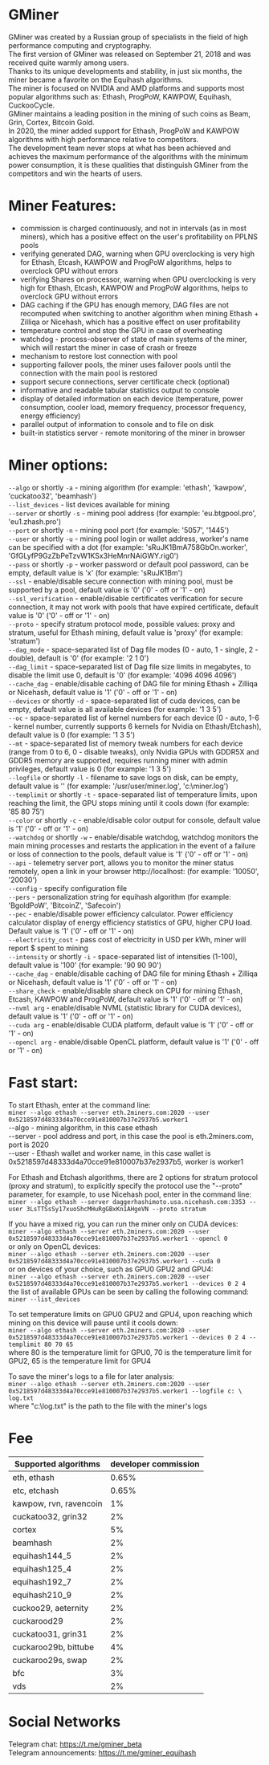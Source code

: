# GMiner

GMiner was created by a Russian group of specialists in the field of high performance computing and cryptography.<br/>
The first version of GMiner was released on September 21, 2018 and was received quite warmly among users.<br/>
Thanks to its unique developments and stability, in just six months, the miner became a favorite on the Equihash algorithms.<br/>
The miner is focused on NVIDIA and AMD platforms and supports most popular algorithms such as: Ethash, ProgPoW, KAWPOW, Equihash, CuckooCycle.<br/>
GMiner maintains a leading position in the mining of such coins as Beam, Grin, Cortex, Bitcoin Gold.<br/>
In 2020, the miner added support for Ethash, ProgPoW and KAWPOW algorithms with high performance relative to competitors.<br/>
The development team never stops at what has been achieved and achieves the maximum performance of the algorithms with the minimum power consumption, it is these qualities that distinguish GMiner from the competitors and win the hearts of users.<br/>

# Miner Features:
+ commission is charged continuously, and not in intervals (as in most miners), which has a positive effect on the user's profitability on PPLNS pools
+ verifying generated DAG, warning when GPU overclocking is very high for Ethash, Etcash, KAWPOW and ProgPoW algorithms, helps to overclock GPU without errors
+ verifying Shares on processor, warning when GPU overclocking is very high for Ethash, Etcash, KAWPOW and ProgPoW algorithms, helps to overclock GPU without errors
+ DAG caching if the GPU has enough memory, DAG files are not recomputed when switching to another algorithm when mining Ethash + Zilliqa or Nicehash, which has a positive effect on user profitability
+ temperature control and stop the GPU in case of overheating
+ watchdog - process-observer of state of main systems of the miner, which will restart the miner in case of crash or freeze
+ mechanism to restore lost connection with pool
+ supporting failover pools, the miner uses failover pools until the connection with the main pool is restored
+ support secure connections, server certificate check (optional)
+ informative and readable tabular statistics output to console
+ display of detailed information on each device (temperature, power consumption, cooler load, memory frequency, processor frequency, energy efficiency)
+ parallel output of information to console and to file on disk
+ built-in statistics server - remote monitoring of the miner in browser

# Miner options:
```--algo``` or shortly ```-a``` - mining algorithm (for example: 'ethash', 'kawpow', 'cuckatoo32', 'beamhash')<br/>
```--list_devices``` - list devices available for mining<br/>
```--server``` or shortly ```-s``` - mining pool address (for example: 'eu.btgpool.pro', 'eu1.zhash.pro')<br/>
```--port``` or shortly ```-n``` - mining pool port (for example: '5057', '1445')<br/>
```--user``` or shortly ```-u``` - mining pool login or wallet address, worker's name can be specified with a dot (for example: 'sRuJK1BmA758GbOn.worker', 'GfGLyfP9GzZbPeTzvW1KSx3HeMnrNAiGWY.rig0')<br/>
```--pass``` or shortly ```-p``` - worker password or default pool password, can be empty, default value is 'x' (for example: 'sRuJK1Bm')<br/>
```--ssl``` - enable/disable secure connection with mining pool, must be supported by a pool, default value is '0' ('0' - off or '1' - on)<br/>
```--ssl_verification``` - enable/disable certificates verification for secure connection, it may not work with pools that have expired certificate, default value is '0' ('0' - off or '1' - on)<br/>
```--proto``` - specify stratum protocol mode, possible values: proxy and stratum, useful for Ethash mining, default value is 'proxy' (for example: 'stratum')<br/>
```--dag_mode``` - space-separated list of Dag file modes (0 - auto, 1 - single, 2 - double), default is '0' (for example: '2 1 0')<br/>
```--dag_limit``` - space-separated list of Dag file size limits in megabytes, to disable the limit use 0, default is '0' (for example: '4096 4096 4096')<br/>
```--cache_dag``` - enable/disable caching of DAG file for mining Ethash + Zilliqa or Nicehash, default value is '1' ('0' - off or '1' - on)<br/>
```--devices``` or shortly ```-d``` - space-separated list of cuda devices, can be empty, default value is all available devices (for example: '1 3 5')<br/>
```--oc``` - space-separated list of kernel numbers for each device (0 - auto, 1-6 - kernel number, currently supports 6 kernels for Nvidia on Ethash/Etchash), default value is 0 (for example: '1 3 5')<br/>
```--mt``` - space-separated list of memory tweak numbers for each device (range from 0 to 6, 0 - disable tweaks), only Nvidia GPUs with GDDR5X and GDDR5 memory are supported, requires running miner with admin privileges, default value is 0 (for example: '1 3 5')<br/>
```--logfile``` or shortly ```-l``` - filename to save logs on disk, can be empty, default value is '' (for example: '/usr/user/miner.log', 'c:\miner.log')<br/>
```--templimit``` or shortly ```-t``` - space-separated list of temperature limits, upon reaching the limit, the GPU stops mining until it cools down (for example: '85 80 75')<br/>
```--color``` or shortly ```-c``` - enable/disable color output for console, default value is '1' ('0' - off or '1' - on)<br/>
```--watchdog``` or shortly ```-w``` - enable/disable watchdog, watchdog monitors the main mining processes and restarts the application in the event of a failure or loss of connection to the pools, default value is '1' ('0' - off or '1' - on)<br/>
```--api``` - telemetry server port, allows you to monitor the miner status remotely, open a link in your browser http://localhost:<port> (for example: '10050', '20030')<br/>
```--config``` - specify configuration file<br/>
```--pers``` - personalization string for equihash algorithm (for example: 'BgoldPoW', 'BitcoinZ', 'Safecoin')<br/>
```--pec``` - enable/disable power efficiency calculator. Power efficiency calculator display of energy efficiency statistics of GPU, higher CPU load. Default value is '1' ('0' - off or '1' - on)<br/>
```--electricity_cost``` - pass cost of electricity in USD per kWh, miner will report $ spent to mining<br/>
```--intensity``` or shortly ```-i``` - space-separated list of intensities (1-100), default value is '100' (for example: '90 90 90')<br/>
```--cache_dag``` -  enable/disable caching of DAG file for mining Ethash + Zilliqa or Nicehash, default value is '1' ('0' - off or '1' - on)<br/>
```--share_check``` -  enable/disable share check on CPU for mining Ethash, Etcash, KAWPOW and ProgPoW, default value is '1' ('0' - off or '1' - on)<br/>
```--nvml arg``` - enable/disable NVML (statistic library for CUDA devices), default value is '1' ('0' - off or '1' - on)<br/>
```--cuda arg``` - enable/disable CUDA platform, default value is '1' ('0' - off or '1' - on)<br/>
```--opencl arg``` - enable/disable OpenCL platform, default value is '1' ('0' - off or '1' - on)<br/>

# Fast start:

To start Ethash, enter at the command line:<br/>
```miner --algo ethash --server eth.2miners.com:2020 --user 0x5218597d48333d4a70cce91e810007b37e2937b5.worker1```<br/>
--algo - mining algorithm, in this case ethash<br/>
--server - pool address and port, in this case the pool is eth.2miners.com, port is 2020<br/>
--user - Ethash wallet and worker name, in this case wallet is 0x5218597d48333d4a70cce91e810007b37e2937b5, worker is worker1<br/>

For Ethash and Etсhash algorithms, there are 2 options for stratum protocol (proxy and stratum), to explicitly specify the protocol use the "--proto" parameter, for example, to use Nicehash pool, enter in the command line:<br/>
```miner --algo ethash --server daggerhashimoto.usa.nicehash.com:3353 --user 3LsTTSsSy17xuoShcMHuRgGBxKn1AHgeVN --proto stratum```<br/>

If you have a mixed rig, you can run the miner only on CUDA devices:<br/>
```miner --algo ethash --server eth.2miners.com:2020 --user 0x5218597d48333d4a70cce91e810007b37e2937b5.worker1 --opencl 0```<br/>
or only on OpenCL devices:<br/>
```miner --algo ethash --server eth.2miners.com:2020 --user 0x5218597d48333d4a70cce91e810007b37e2937b5.worker1 --cuda 0```<br/>
or on devices of your choice, such as GPU0 GPU2 and GPU4:<br/>
```miner --algo ethash --server eth.2miners.com:2020 --user 0x5218597d48333d4a70cce91e810007b37e2937b5.worker1 --devices 0 2 4```<br/>
the list of available GPUs can be seen by calling the following command:<br/>
```miner --list_devices```

To set temperature limits on GPU0 GPU2 and GPU4, upon reaching which mining on this device will pause until it cools down:<br/>
```miner --algo ethash --server eth.2miners.com:2020 --user 0x5218597d48333d4a70cce91e810007b37e2937b5.worker1 --devices 0 2 4 --templimit 80 70 65```<br/>
where 80 is the temperature limit for GPU0, 70 is the temperature limit for GPU2, 65 is the temperature limit for GPU4<br/>

To save the miner's logs to a file for later analysis:<br/>
```miner --algo ethash --server eth.2miners.com:2020 --user 0x5218597d48333d4a70cce91e810007b37e2937b5.worker1 --logfile c: \ log.txt```<br/>
where "c:\log.txt" is the path to the file with the miner's logs<br/>

# Fee

| Supported algorithms | developer commission |
|-|-|
| eth, ethash | 0.65% |
| etc, etchash | 0.65% |
| kawpow, rvn, ravencoin | 1% |
| cuckatoo32, grin32 | 2%|
| cortex | 5% |
| beamhash | 2% |
| equihash144_5 |    2%|
| equihash125_4 |    2%|
| equihash192_7 | 2% |
| equihash210_9 | 2% |
| cuckoo29, aeternity | 2%|
| cuckarood29 | 2% |
| cuckatoo31, grin31 | 2%|
| cuckaroo29b, bittube | 4%|
| cuckaroo29s, swap | 2% |
| bfc | 3% |
| vds | 2% |

# Social Networks

Telegram chat: https://t.me/gminer_beta</br>
Telegram announcements: https://t.me/gminer_equihash
